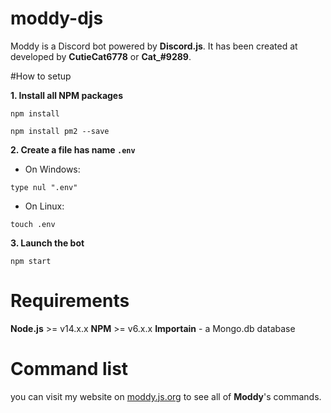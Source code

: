 # moddy-djs
Moddy is a Discord bot powered by **Discord.js**. It has been created at developed by **CutieCat6778** or **Cat_#9289**.

#How to setup

__**1. Install all NPM packages**__
```
npm install
```
```
npm install pm2 --save 
```

__**2. Create a file has name `.env`**__

- On Windows:
```
type nul ".env"
```
- On Linux:
```
touch .env
```


__**3. Launch the bot**__
```
npm start
```

# Requirements

**Node.js** >= v14.x.x
**NPM** >= v6.x.x
**Importain** - a Mongo.db database

# Command list

you can visit my website on [moddy.js.org](https://moddy.js.org) to see all of **Moddy**'s commands.
